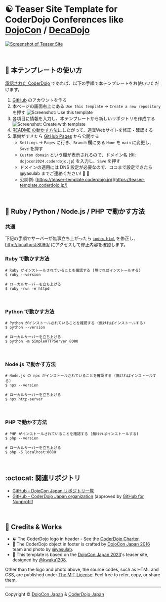 # :yin_yang: Teaser Site Template for CoderDojo Conferences like [DojoCon](https://dojocon.coderdojo.jp/) / [DecaDojo](https://decadojo.coderdojo.jp/)

[![Screenshot of Teaser Site](https://github.com/coderdojo-japan/teaser-template.coderdojo.jp/blob/main/img/screenshot.gif?raw=true)](https://teaser-template.coderdojo.jp/)

<br>

<div id='howto'></div>

## :beginner: 本テンプレートの使い方

[承認された CoderDojo](https://coderdojo.jp/#dojos) であれば、以下の手順で本テンプレートをお使いいただけます。

1. [GitHub](https://github.co.jp/) のアカウントを作る
1. 本ページの画面右上にある `Use this template` -> `Create a new repository` を押す
   ![Screenshot: Use this template](https://i.gyazo.com/559ee68cbe9e7e94b41e68237b36d3cd.png)
1. 各項目に情報を入力し、本テンプレートから新しいリポジトリを作成する
   ![Screenshot: Create with template](https://github.com/coderdojo-japan/teaser-template.coderdojo.jp/blob/main/img/create-with-template.png?raw=true)
1. [README の動かす方法](#setup)にしたがって、適宜Webサイトを修正・確認する
1. 準備ができたら [GitHub Pages](https://www.google.com/search?q=GitHub+Pages) から公開する
   - `Settings` -> `Pages` に行き、`Branch` 欄にある `None` を `main` に変更し、`Save` を押す
   - `Custom domain` という欄が表示されるので、ドメイン名 (例: `dojocon2024.coderdojo.jp`) を入力し、`Save` を押す
   - ドメインの適用には DNS 設定が必要なので、ココまで設定できたら @yasulab までご連絡ください! :email: :dash:
   - 公開例: [https://teaser-template.coderdojo.jp/](https://teaser-template.coderdojo.jp/)

<div id='setup'></div>

<br>

## :wrench: Ruby / Python / Node.js / PHP で動かす方法

### 共通

下記の手順でサーバーが無事立ち上がったら [`index.html`](https://github.com/coderdojo-japan/teaser-template.coderdojo.jp/blob/main/index.html) を修正し、[http://localhost:8080/](http://localhost:8080/) にアクセスして修正内容を確認します。

### Ruby で動かす方法

```shell
# Ruby がインストールされていることを確認する (無ければインストールする)
$ ruby --version

# ローカルサーバーを立ち上げる
$ ruby -run -e httpd
```

<br>


### Python で動かす方法

```shell
# Python がインストールされていることを確認する (無ければインストールする)
$ python --version

# ローカルサーバーを立ち上げる
$ python -m SimpleHTTPServer 8080
```

<br>


### Node.js で動かす方法

```shell
# Node.js の npx がインストールされていることを確認する (無ければインストールする)
$ npx --version

# ローカルサーバーを立ち上げる
$ npx http-server
```

<br>


### PHP で動かす方法

```shell
# PHP がインストールされていることを確認する (無ければインストールする)
$ php --version

# ローカルサーバーを立ち上げる
$ php -S localhost:8080
```

<br>


## :octocat: 関連リポジトリ

- [GitHub - DojoCon Japan リポジトリ一覧](https://github.com/search?q=org%3Acoderdojo-japan%20dojocon&type=repositories)
- [GitHub - CoderDojo Japan organization](https://github.com/coderdojo-japan) (approved by [GitHub for Nonprofit](https://news.coderdojo.jp/2019/08/29/github-for-nonprofit/))

<br>

<div id='license'></div>

## :handshake: Credits & Works

- :yin_yang: The CoderDojo logo in header - See the [CoderDojo Charter](https://coderdojo.jp/charter).
- :camera_flash: The CoderDojo object in footer is crafted by [DojoCon Japan 2016](https://dojocon2016.coderdojo.jp/) team and photo by [@yasulab](https://github.com/yasulab).
- :art: This template is based on the [DojoCon Japan 2023](https://dojocon2023.coderdojo.jp/)'s teaser site, designed by [@kwaka1208](https://github.com/kwaka1208).

Other than the logo and photo above, the source codes, such as HTML and CSS, are published under [The MIT License](https://github.com/coderdojo-japan/teaser-template.coderdojo.jp/blob/main/LICENSE.md). Feel free to refer, copy, or share them.

-----

Copyright ©  [DojoCon Japan](https://dojocon.coderdojo.jp/) & [CoderDojo Japan](https://github.com/coderdojo-japan)
